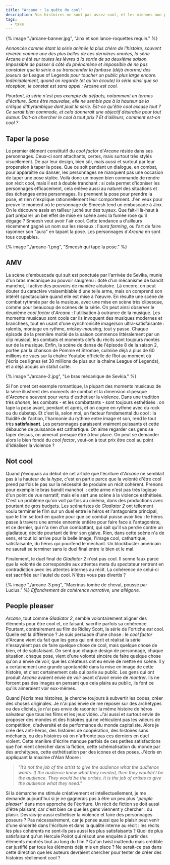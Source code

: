 ```yaml
---
title: "Arcane : la quête du cool"
description: Vos histoires ne sont pas assez cool, et les miennes non plus.
tags:
  - take
---
```

{% image "./arcane-banner.jpg", "Jinx et son lance-roquettes requin." %}

*Annoncée comme étant la série animée la plus chère de l'histoire, souvent révérée comme une des plus belles de ces dernières années, la série* Arcane *a été sur toutes les lèvres à la sortie de sa deuxième saison. Impossible de passer à côté du phénomène et impossible de ne pas constater que la série a su transcender la fanbase (déjà énorme) des joueurs de* League of Legends *pour toucher un public plus large encore. Indéniablement, quand on regarde (et qu'on écoute) la série ainsi que sa réception, le constat est sans appel :* Arcane *est cool.* 

*Pourtant, la série n'est pas exempte de défauts, notamment en termes d'écriture. Sans être mauvaise, elle ne semble pas à la hauteur de la critique dithyrambique dont jouit la série. Est-ce qu'être cool excuse tout ? Ce serait bien commode, et cela donnerait une objectif désirable pour tout auteur. Doit-on chercher le cool à tout prix ? Et d'ailleurs, comment est-on cool ?*

## Taper la pose

Le premier élément constitutif du *cool factor* d'*Arcane* réside dans ses personnages. Ceux-ci sont attachants, certes, mais surtout très stylés visuellement. De par leur design, bien sûr, mais aussi et surtout par leur propension à taper la pose. Que ce soit pendant un dialogue, en combat, pour apparaître ou danser, les personnages ne manquent pas une occasion de taper une pose stylée. Voilà donc un moyen bien commande de rendre son récit cool, mais il est à double tranchant : si cela permet d'iconiser les personnages efficacement, cela enlève aussi au naturel des situations et des échanges entre personnages. Ils prennent la pose pour prendre la pose, et rien n'explique rationnellement leur comportement. J'en veux pour preuve le moment où le personnage de Smeesh tend un embuscade à Jinx. On le découvre assis en tailleur juché sur des tuyaux. Que fait-il là-haut à part préparer un bel effet de mise en scène avec la fumée rose qu'il dégage ? Smeesh veut avoir l'air cool. Cette tendance a d'ailleurs récemment gagné un nom sur les réseaux : l'*aura farming*, ou l'art de faire rayonner son "aura" en tapant la pose. Les personnages d'*Arcane* en sont tous coupables.

{% image "./arcane-1.png", "Smeesh qui tape la pose." %}

## AMV

La scène d'embuscade qui suit est ponctuée par l'arrivée de Sevika, munie d'un bras mécanique au pouvoir saugrenu : doté d'un mécanisme de bandit manchot, il active des pouvoirs de manière aléatoire. Là encore, on peut douter du caractère vraisemblable d'une telle arme, mais on comprend son intérêt spectaculaire quand elle est mise à l'œuvre. En résulte une scène de combat rythmée par de la musique, avec une mise en scène très clipesque, comme pour beaucoup de scènes de la série. On peut ainsi observer le deuxième *cool factor* d'*Arcane* : l'utilisation à outrance de la musique. Les moments musicaux sont cools car ils invoquent des musiques modernes et branchées, tout en usant d'une synchronicité image/son ultra-satisfaisante : ralentis, montage en rythme, *mickey-mousing*, tout y passe. Chaque épisode de la première moitié de la saison commence littéralement par un clip musical, les combats et moments clefs du récits sont toujours montés sur de la musique. Enfin, la scène de danse de l'épisode 8 de la saison 2, portée par la chanson de Pomme et Stromae, culmine déjà à plus de 60 millions de vues sur la chaîne Youtube officielle de Riot au moment où j'écris ces lignes (et 30 millions de plus sur la chaine League of Legends), et a déjà acquis un statut culte. 

{% image "./arcane-2.jpg", "Le bras mécanique de Sevkia." %}

Si l'on omet cet exemple romantique, la plupart des moments musicaux de la série illustrent des moments de combat et la dimension clipesque d'*Arcane* a souvent pour vertu d'esthétiser la violence. Dans une tradition très *shonen*, les combats - et les combattants - sont toujours esthétisés : on tape la pose avant, pendant et après, et on cogne en rythme avec du rock ou du dubstep. Et c'est là, selon moi, un facteur fondamental du cool : la fluidité de l'action, l'harmonie du rythme entre image et son, rend le tout très **satisfaisant**. Les personnages paraissent vraiment puissants et cette débauche de puissance est cathartique. On aime regarder ces gens se taper dessus, on aimerait presque être à leur place. On peut se demander alors le bien fondé du *cool factor*, veut-on à tout prix être cool au point d'idéaliser la violence ?

## Not cool

Quand j'évoquais au début de cet article que l'écriture d'*Arcane* ne semblait pas à la hauteur de la *hype*, c'est en partie parce que la volonté d'être cool prend parfois le pas sur la nécessité de produire un récit cohérent. Prenons pour exemple le bras bandit manchot  : cette arme n'est pas très logique d'un point de vue narratif, mais elle sert une scène à la violence esthétisée. C'est un problème qu'on voit parfois au cinéma, dans des productions avec pourtant de gros budgets. Les scénaristes de  *Gladiator 2* ont tellement voulu terminer le film sur un duel entre le héros et l'antagoniste principal, que le film se tord en quatre pour que ce combat puisse avoir lieu : le héros passe à travers une armée ennemie entière pour faire face à l'antagoniste, et ce dernier, qui n'a rien d'un combattant, qui sait qu'il va perdre contre un gladiateur, décide pourtant de tirer son glaive. Rien, dans cette scène n'a de sens, et tout ici arrive pour la belle image, l'image cool, cathartique, satisfaisante, du héros qui pourfend le méchant. Un blockbuster américain ne saurait se terminer sans le duel final entre le bien et le mal.

Finalement, le duel final de *Gladiator 2* n'est pas cool. Il sonne faux parce que la volonté de correspondre aux attentes meta du spectateur rentrent en contradiction avec les attentes internes au récit. La cohérence de celui-ci est sacrifiée sur l'autel du cool. N'êtes vous pas divertis ?

{% image "./arcane-3.png", "Macrinus tombe de cheval, poussé par Lucius." %}
*Effondrement de cohérence narrative, une allégorie.*

## People pleaser

*Arcane*, tout comme *Gladiator 2*, semble volontairement aligner des éléments pour être cool et, ce faisant,  sacrifie parfois sa cohérence. Pourtant, contrairement au film de Ridley Scott, la série de Fortiche *est* cool. Quelle est la différence ? Je suis persuadé d'une chose : le *cool factor* d'Arcane vient du fait que les gens qui ont écrit et réalisé la série n'essayaient pas de faire quelque chose de cool, mais quelque chose de bien, et de satisfaisant. On sent que chaque design de personnage, chaque situation, chaque pose, vient d'une volonté sincère de faire quelque chose qu'on a envie de voir, que les créateurs ont eu envie de mettre en scène. Il y a certainement une grande spontanéité dans la mise en image de cette histoire, et c'est certainement cela qui parle au public. Les gens qui ont produit *Arcane* avaient envie de *voir* avant d'avoir envie de *montrer*. Ils ne forcent pas des images en pensant que cela plaira au public, ils font ce qu'ils aimeraient voir eux-mêmes.

Quand j'écris mes histoires, je cherche toujours à subvertir les codes, créer des choses originales. Je n'ai pas envie de me reposer sur des archétypes ou des clichés, je n'ai pas envie de raconter la même histoire de héros salvateur que tous les films et les jeux vidéo. J'ai aussi et surtout envie de proposer des mondes et des histoires qui ne véhiculent pas les valeurs de compétition, d'adversité et de performance du monde capitaliste. Alors je crée des anti-héros, des histoires de coopération, des histoires sans méchants, ou des histoires où on n'affronte pas ces derniers en duel violent. Cette manière d'écrire manque parfois de ces petites satisfactions que l'on vient chercher dans la fiction, cette schématisation du monde par des archétypes, cette esthétisation par des icones et des poses. J'écris en appliquant la maxime d'Alan Moore : 

>*"It’s not the job of the artist to give the audience what the audience wants. If the audience knew what they needed, then they wouldn’t be the audience. They would be the artists. It is the job of artists to give the audience what they need."*

Si la démarche me stimule créativement et intellectuellement, je me demande aujourd'hui si je ne gagnerais pas à être un peu plus "*people pleaser*" dans mon approche de l'écriture. Un récit de fiction se doit aussi d'être plaisant, car c'est bien ce que les gens viennent y chercher : du plaisir. Devrais-je aussi esthétiser la violence et faire des personnages poseurs ? Pas nécessairement, car je pense aussi que le plaisir peut venir d'une sincérité dans l'écriture et dans la qualité interne au récit : les récits les plus cohérents ne sont-ils pas aussi les plus satisfaisants ? Quoi de plus satisfaisant qu'un Hercule Poirot qui résout une enquête à partir des éléments montrés tout au long du film ? Qu'un twist inattendu mais crédible car justifié par tous les éléments déjà mis en place ? Ne serait-ce pas dans cette direction que les auteurs devraient chercher pour tenter de créer des histoires réellement cool ?
